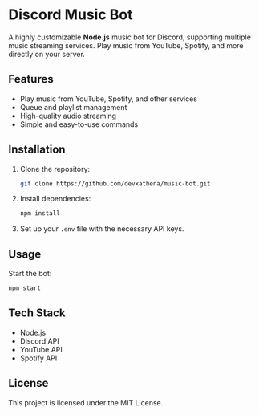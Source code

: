 # Discord Music Bot

A highly customizable **Node.js** music bot for Discord, supporting multiple music streaming services. Play music from YouTube, Spotify, and more directly on your server.

## Features
- Play music from YouTube, Spotify, and other services
- Queue and playlist management
- High-quality audio streaming
- Simple and easy-to-use commands

## Installation
1. Clone the repository:
    ```bash
    git clone https://github.com/devxathena/music-bot.git
    ```
2. Install dependencies:
    ```bash
    npm install
    ```
3. Set up your `.env` file with the necessary API keys.

## Usage
Start the bot:
```bash
npm start
```

## Tech Stack
- Node.js
- Discord API
- YouTube API
- Spotify API

## License
This project is licensed under the MIT License.
